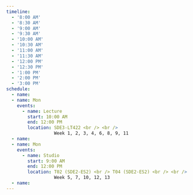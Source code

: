 ```yaml
---
timeline:
  - '8:00 AM'
  - '8:30 AM'
  - '9:00 AM'
  - '9:30 AM'
  - '10:00 AM'
  - '10:30 AM'
  - '11:00 AM'
  - '11:30 AM'
  - '12:00 PM'
  - '12:30 PM'
  - '1:00 PM'
  - '2:00 PM'
  - '3:00 PM'
schedule:
  - name: 
  - name: Mon
    events:
      - name: Lecture
        start: 10:00 AM
        end: 12:00 PM 
        location: SDE3-LT422 <br /> <br /> 
                  Week 1, 2, 3, 4, 6, 8, 9, 11 
  - name: 
  - name: Mon
    events:
      - name: Studio
        start: 9:00 AM
        end: 12:00 PM
        location: T02 (SDE2-ES2) <br /> T04 (SDE2-ES2) <br /> <br /> 
                  Week 5, 7, 10, 12, 13 
  - name: 
---
```

